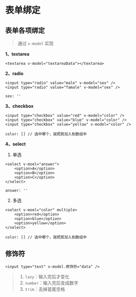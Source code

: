 # 表单绑定

## 表单各项绑定

> 通过 `v-model` 实现

**1、textarea**

```vue
<textarea v-model="textareaData"></textarea>
```

**2、radio**

```vue
<input type="radio" value="male" v-model="sex" />
<input type="radio" value="famale" v-model="sex" />

sex: ''
```

**3、checkbox**

```vue
<input type="checkbox" value="red" v-model="color" />
<input type="checkbox" value="blue" v-model="color" />
<input type="checkbox" value="yellow" v-model="color" />

color: [] // 选中哪个，就把其加入到数组中
```

**4、select**

1. 单选

```vue
<select v-moel="answer">
    <option>A</option>
    <option>B</option>
    <option>C</option>
</select>

answer: ''
```

2. 多选

```vue
<select v-moel="color" multiple>
    <option>red</option>
    <option>blue</option>
    <option>yellow</option>
</select>

color: [] // 选中哪个，就把其加入到数组中
```

## 修饰符

```vue
<input type="text" v-model.修饰符="data" />
```

> 1. `lazy`：输入完后才变化
> 2. `number`：输入完后变成数字
> 3. `trim`：去掉首尾空格